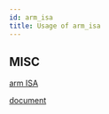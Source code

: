 ```yaml
---
id: arm_isa
title: Usage of arm_isa
---
```


## MISC

[arm ISA](https://www.youtube.com/watch?v=SwqKJVhWZmA)

[document](http://hackfoldr.org/arm/)